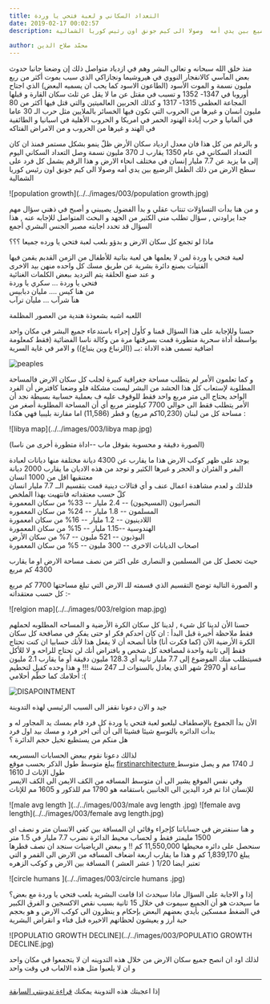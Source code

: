 ```yaml
---
title: التعداد السكاني و لعبة فتحي يا وردة 
date: 2019-02-17 00:02:57
description: معدل ازدياد سكان الأرض ظلّ  ينمو بشكل  مستمر  فمنذ ان كان التعداد السكاني  في عام 1350 يقارب لـ 370 مليون نسمة وصل التعداد السكاني اليوم إلى ما يزيد عن 7.7 مليار إنسان في مختلف انحاء الارض و هذا الرقم يشمل كل فرد على سطح الارض من ذلك الطفل الرضيع بين يدي أمه  وصولا الى كيم جونق اون رئيس كوريا الشمالية   
  
author: محمّد صلاح الدين
---
```




منذ خلق الله سبحانه و تعالى البشر وهم في ازدياد متواصل ذلك إن وضعنا جانبا حدوث بعض المآسي كالانفجار النووي في هيروشيما ونجازاكي الذي سبب بموت أكثر من ربع مليون نسمة  و الموت الأسود  (الطاعون الاسود كما يحب ان يسميه البعض)  الذي اجتاح أوروبا في 1347- 1352 و  تسبب في مقتل عن ما لا يقل عن ثلث سكان القارة و قبلها  المجاعة العظمى 1315- 1317 و  كذلك الحربين العالميتين والتي قتل فيها أكثر من 80 مليون انسان و غيرها من الحروب التي تكون فيها الخسائر بالملايين مثل حرب الـ 30 عاما في ألمانيا و حرب إبادة الهنود الحمر في امريكا و الحروب الأهلية في اسبانيا و الطائفية في الهند و غيرها من الحروب و من الامراض الفتاكه   



و بالرغم من كل هذا  فان معدل ازدياد سكان الأرض ظلّ  ينمو بشكل  مستمر  فمنذ ان كان التعداد السكاني  في عام 1350 يقارب لـ 370 مليون نسمة وصل التعداد السكاني اليوم إلى ما يزيد عن 7.7 مليار إنسان في مختلف انحاء الارض و هذا الرقم يشمل كل فرد على سطح الارض من ذلك الطفل الرضيع بين يدي أمه  وصولا الى كيم جونق اون رئيس كوريا الشمالية   

![population growth](../../images/003/population growth.jpg)

و من هنا بدأت التساؤلات تنتاب عقلي و بدأ الفضول يصيبني  و أصبح في ذهني سؤال مهم جدا يراودني  , سؤال تطلب مني الكثير من الجهد و البحث المتواصل للإجابه عنه , هذا السؤال قد تحدد اجابته مصير الجنس البشري أجمع    


ماذا لو تجمع كل سكان الارض و بدؤو بلعب لعبة  فتحي يا ورده جميعا ؟؟؟  


لعبة فتحي يا وردة لمن لا يعلمها  هي لعبة بناتية للأطفال من الزمن القدبم  يقمن فيها الفتيات بصنع دائرة بشرية عن طريق مسك كل واحده منهن بيد الاخرى   
و عند صنع الحلقة يتم الترديد ببعض الكلمات الغنائية   
فتحي يا وردة … سكري يا وردة   
من هنا كيس .... مليان دبابيس   
هنآ شرآب …  مليآن ترآب   

 اللعبه  اشبه بشعوذة هندية من العصور المظلمة   



حسنا وللإجابة على هذا السؤال قمنا و كأول إجراء باستدعاء جميع البشر في مكان واحد بواسطة أداة سحرية متطورة قمت بسرقتها مرة  من وكالة ناسا الفضائية (فقط كمعلومة اضافية تسمى هذه الاداة :بــ  ((الزنباع وين ينباع)) و الامر في غاية السرية   

![peaples](../../images/003/peaples.jpg)
 

و كما تعلمون الأمر لم يتطلب مساحة جغرافية كبيرة لجلب كل  سكان الارض  فالمساحة المطلوبة لإستعاب كل هذا الحشد من البشر ليست مشكلة  فلو وضعنا  كافترض أن الفرد الواحد يحتاج الى متر مربع  واحد فقط  للوقوف عليه  ف بعملية حسابية بسيطة نجد أن الأمر يتطلب فقط الى  حوالي 7700 كيلومتر مربع أي أن المساحة المطلوبة أصغر من  مساحة كل من  لبنان (10,230كم مربع) و قطر (11,586) اما  مقارنة بليبيا فهي هكذا :  


![libya map](../../images/003/libya map.jpg)


(الصورة دقيقة و محسوبة بقوقل ماب --اداة متطورة أخرى من ناسا)  



يوجد على ظهر كوكب الارض هذا ما يقارب عن 4300 ديانة مختلفة منها ديانات لعبادة البفر و الفئران و الحجر و غيرها الكثير 
و توجد من هذه الاديان ما يقارب 2000 ديانة معتنقيها اقل من 1000 انسان   
فلذلك و لعدم مشاهدة اعمال عنف و أي  قتالات دينية قمت بتقسيم الــ 7.7 مليار انسان كلّ حسب معتقداته 
فانتهيت بهذا الملخص   
النصرانيون (المسيحيون) --   2.4 مليار  -- 33% من سكان المعمورة   
المسلمون -- 1.8 مليار -- 24% من سكان المعموره   
اللادينيون -- 1.2 مليار -- 16% من سكان امعمورة   
الهندوسية --1.15 مليار -- 15% من سكان المعمورة   
البوذيون -- 521 مليون -- 7% من سكان الأرض   
اصحاب الديانات الاخرى -- 300 مليون -- 5% من سكان المعمورة   


حيث تحصل كل من المسلمين  و النصارى على اكثر من نصف مساحة الارض او ما يقارب 4300 كم مربع

و الصورة التالية توضح التقسيم الذي قسمته للـ الارض التي تبلغ مساحتها 7700 كم مربع كل حسب معتقداته :-  


![relgion map](../../images/003/relgion map.jpg)


حسنا الأن لدينا كل شيء , لدينا كل سكان الكرة الأرضية و المساحه المطلوبه لحملهم   
فقط ملاحظة أخيرة قبل البدأ : ان كان احدكم فكر او حتى  يفكر في مصافحة كل سكان الكرة الأرضية الآن (كما فكرت أنا) فأنا أنصحه أن لا يفعل هذا  لأنك حسابيا ان كنت تحتاج فقط إلى ثانية واحدة  لمصافحة كل شخص و بافتراض أنك لن تحتاج للراحه و لا للأكل  فسيتطلب منك  الموضوع إلى 7.7 مليار ثانيه أي 128.3 مليون دقيقة أو ما يقارب 2.1 مليون ساعة أو 2970 شهر الذي يعادل بالسنوات لــ  247 سنة !!! و هذا وحده كفيل لتحطيم أحلامك كما حطّم أحلامي :(  

![DISAPOINTMENT](../../images/003/DISAPOINTMENT.jpg)




جيد و الان دعونا نقفز الى السبب الرئيسي لهذه التدوينة   


 الأن بدأ الجموع بالإصطفاف ليلعبو لعبة فتحي يا وردة كل فرد قام بمسك يد المجاور له و بدأت الدائره بالتوسع شيئا فشيئا 
الى أن أتى اخر فرد و مسك بيد اول فرد   
هل منكم من يستطيع تخيل حجم الدائرة ؟  


 لذالك دعونا نقوم ببعض الحسابات السسريعه   
يبلغ متوسط طول الذكر  بحسب موقع 
[firstinarchitecture ](https://www.firstinarchitecture.co.uk/average-male-and-female-dimensions/)
لـ 1740 مم و يصل متوسط طول الإناث لـ 1610   
وفي نفس الموقع يشير الى أن  متوسط المسافه  من الكف الايمن الى الكف الايسر للإنسان اذا تم فرد اليدين الى الجانبين باستقامه هو 1790 مم للذكور  و 1605 مم للإناث   


![male avg length ](../../images/003/male avg length .jpg)
![female avg length](../../images/003/female avg length.jpg)





و هنا سنفترض في حساباتنا كإجراء وقائي ان المسافة بين كفي الانسان متر و نصف اي 1500 مليمتر فقط 
و لحساب محيط الدائرة نضرب 7.7 مليار في 1.5 متر   
سنحصل على دائره محيطها 11,550,000 كم  !! و ببعض الرياضيات سنجد ان  نصف قطرها يبلغ  1,839,170 كم و هذا  ما يقارب اربعة اضعاف المسافه من الارض الى القمر و التي تعتبر ايضا 1/20 ( عشر العشر )  المسافة بين الارض و كوكب الزهره   

![circle humans ](../../images/003/circle humans .jpg)




إذا و الاجابة على السؤال ماذا سيحدث اذا قامت البشرية بلعب فتحي يا وردة مع بعض؟   
 ما سيحدث هو أن الجميع سيموت في خلال 15 ثانية بسبب نقص الاكسجين و الفرق الكبير في الضغط ممسكين بأيدي بعضهم البعض بإحكام  و ينظرون الى كوكب الارض و هو بحجم حبة أرز و يعيشون لحظاتهم الاخيره  قبل فناء و انقراض البشرية   

![POPULATIO GROWTH DECLINE](../../images/003/POPULATIO GROWTH DECLINE.jpg)



لذلك اود ان انصح جميع سكان الارض من خلال هذه التدوينه ان لا يتجمعوا في مكان واحد و ان لا يلعبوا مثل هذه الالعاب في وقت واحد   

---
إذا اعجبتك هذه التدوينة يمكنك  [قراءة تدوينتي السابقة](https://m-beayou.netlify.com/posts/jafaar_my_friend/)  














 
